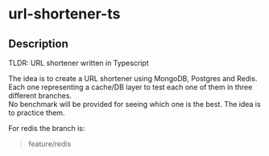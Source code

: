 # url-shortener-ts

## Description

TLDR: URL shortener written in Typescript

The idea is to create a URL shortener using MongoDB, Postgres and Redis.  
Each one representing a cache/DB layer to test each one of them in three different branches.  
No benchmark will be provided for seeing which one is the best. The idea is to practice them.  

For redis the branch is:
>feature/redis

